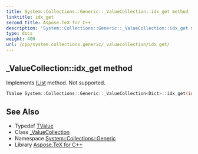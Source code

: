 ```yaml
---
title: System::Collections::Generic::_ValueCollection::idx_get method
linktitle: idx_get
second_title: Aspose.TeX for C++
description: 'System::Collections::Generic::_ValueCollection::idx_get method. Implements IList method. Not supported in C++.'
type: docs
weight: 400
url: /cpp/system.collections.generic/_valuecollection/idx_get/
---
```

## _ValueCollection::idx_get method


Implements [IList](../../ilist/) method. Not supported.

```cpp
TValue System::Collections::Generic::_ValueCollection<Dict>::idx_get(int index) const override
```

## See Also

* Typedef [TValue](../tvalue/)
* Class [_ValueCollection](../)
* Namespace [System::Collections::Generic](../../)
* Library [Aspose.TeX for C++](../../../)
